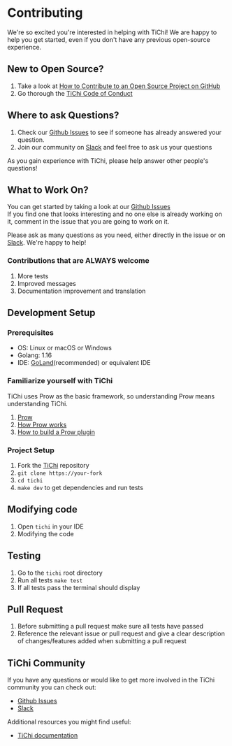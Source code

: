 # Contributing

We're so excited you're interested in helping with TiChi! We are happy to help you get started, even if you don't have
any previous open-source experience.

## New to Open Source?

1. Take a look
   at [How to Contribute to an Open Source Project on GitHub](https://egghead.io/courses/how-to-contribute-to-an-open-source-project-on-github)
2. Go thorough the [TiChi Code of Conduct](https://github.com/ti-community-infra/tichi/blob/master/CODE_OF_CONDUCT.md)

## Where to ask Questions?

1. Check our [Github Issues](https://github.com/ti-community-infra/tichi/issues) to see if someone has already answered
   your question.
2. Join our community on [Slack](https://slack.tidb.io/invite?team=tidb-community&channel=sig-community-infra) and feel
   free to ask us your questions

As you gain experience with TiChi, please help answer other people's questions!

## What to Work On?

You can get started by taking a look at our [Github Issues](https://github.com/ti-community-infra/tichi/issues)  
If you find one that looks interesting and no one else is already working on it, comment in the issue that you are going
to work on it.

Please ask as many questions as you need, either directly in the issue or
on [Slack](https://slack.tidb.io/invite?team=tidb-community&channel=sig-community-infra). We're happy to help!

### Contributions that are ALWAYS welcome

1. More tests
2. Improved messages
3. Documentation improvement and translation

## Development Setup

### Prerequisites

- OS: Linux or macOS or Windows
- Golang: 1.16
- IDE: [GoLand](https://www.jetbrains.com/go/)(recommended) or equivalent IDE

### Familiarize yourself with TiChi

TiChi uses Prow as the basic framework, so understanding Prow means understanding TiChi.

1. [Prow](https://github.com/kubernetes/test-infra/tree/master/prow)
2. [How Prow works](https://www.youtube.com/watch?v=qQvoImxHydk)
3. [How to build a Prow plugin](https://github.com/ti-community-infra/tichi/pull/425)

### Project Setup

1. Fork the [TiChi](https://github.com/ti-community-infra/tichi) repository
2. `git clone https://your-fork`
3. `cd tichi`
4. `make dev` to get dependencies and run tests

## Modifying code

1. Open `tichi` in your IDE
2. Modifying the code

## Testing

1. Go to the `tichi` root directory
2. Run all tests `make test`
3. If all tests pass the terminal should display

## Pull Request

1. Before submitting a pull request make sure all tests have passed
2. Reference the relevant issue or pull request and give a clear description of changes/features added when submitting a
   pull request

## TiChi Community

If you have any questions or would like to get more involved in the TiChi community you can check out:

- [Github Issues](https://github.com/ti-community-infra/tichi/issues)
- [Slack](https://slack.tidb.io/invite?team=tidb-community&channel=sig-community-infra)

Additional resources you might find useful:

- [TiChi documentation](https://book.prow.tidb.io/#/)